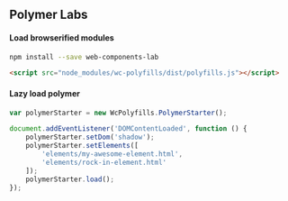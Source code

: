 ## Polymer Labs

#### Load browserified modules
```bash
npm install --save web-components-lab
```

```html
<script src="node_modules/wc-polyfills/dist/polyfills.js"></script>
```

#### Lazy load polymer
```javascript
var polymerStarter = new WcPolyfills.PolymerStarter();

document.addEventListener('DOMContentLoaded', function () {
	polymerStarter.setDom('shadow');
	polymerStarter.setElements([
		'elements/my-awesome-element.html',
		'elements/rock-in-element.html'
	]);
	polymerStarter.load();
});
```
